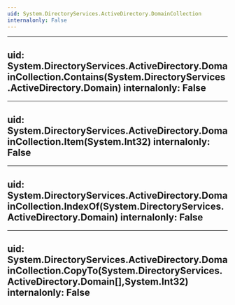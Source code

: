```yaml
---
uid: System.DirectoryServices.ActiveDirectory.DomainCollection
internalonly: False
---
```


---
uid: System.DirectoryServices.ActiveDirectory.DomainCollection.Contains(System.DirectoryServices.ActiveDirectory.Domain)
internalonly: False
---

---
uid: System.DirectoryServices.ActiveDirectory.DomainCollection.Item(System.Int32)
internalonly: False
---

---
uid: System.DirectoryServices.ActiveDirectory.DomainCollection.IndexOf(System.DirectoryServices.ActiveDirectory.Domain)
internalonly: False
---

---
uid: System.DirectoryServices.ActiveDirectory.DomainCollection.CopyTo(System.DirectoryServices.ActiveDirectory.Domain[],System.Int32)
internalonly: False
---

